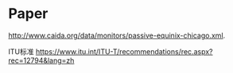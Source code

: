 # Paper
http://www.caida.org/data/monitors/passive-equinix-chicago.xml.

ITU标准
https://www.itu.int/ITU-T/recommendations/rec.aspx?rec=12794&lang=zh
